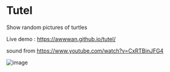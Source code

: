 # Tutel

Show random pictures of turtles

Live demo : https://awwwan.github.io/tutel/

sound from https://www.youtube.com/watch?v=CxRTBinJFG4

![image](https://user-images.githubusercontent.com/69242299/135408470-f42e55df-8fe0-4681-986e-d2dc4307026d.png)
